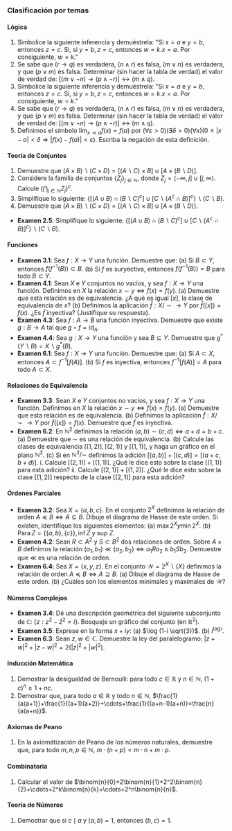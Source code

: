 ### Clasificación por temas

#### Lógica
1. Simbolice la siguiente inferencia y demuéstrela: "Si $x=a$ e $y=b$, entonces $z=c$. Si, si $y=b, z=c$, entonces $w=k . x=a$. Por consiguiente, $w=k$."
2. Se sabe que $(r \rightarrow q)$ es verdadera, $(n \wedge r)$ es falsa, $(m \vee n)$ es verdadera, y que $(p \vee m)$ es falsa. Determinar (sin hacer la tabla de verdad) el valor de verdad de: $[(m \vee \neg n) \rightarrow(p \wedge \neg r)] \leftrightarrow(m \wedge q)$.
3. Simbolice la siguiente inferencia y demuéstrela: "Si $x=a$ e $y=b$, entonces $z=c$. Si, si $y=b, z=c$, entonces $w=k . x=a$. Por consiguiente, $w=k$."
4. Se sabe que $(r \rightarrow q)$ es verdadera, $(n \wedge r)$ es falsa, $(m \vee n)$ es verdadera, y que $(p \vee m)$ es falsa. Determinar (sin hacer la tabla de verdad) el valor de verdad de: $[(m \vee \neg n) \rightarrow(p \wedge \neg r)] \leftrightarrow(m \wedge q)$.
5. Definimos el símbolo $\lim _{x \rightarrow a} f(x)=f(a)$ por $(\forall \varepsilon>0)(\exists \delta>0)(\forall x)(0 \leq|x-a|<\delta \Rightarrow|f(x)-f(a)|<\varepsilon)$. Escriba la negación de esta definición.

#### Teoría de Conjuntos
1. Demuestre que $(A \times B) \backslash(C \times D)=[(A \backslash C) \times B] \cup[A \times(B \backslash D)]$.
2. Considere la familia de conjuntos $\left\{Z_j\right\}_{j \in \mathbb{N}}$, donde $Z_j=(-\infty, j] \cup[j, \infty)$. Calcule $\left(\bigcap_{j \in \mathbb{N}} Z_j\right)^c$.
3. Simplifique lo siguiente: $\left\{\left[(A \cup B) \cap(B \backslash C)^c\right] \cup\left[C \backslash\left(A^c \cap B\right)\right]^c\right\} \backslash(C \backslash B)$.
4. Demuestre que $(A \times B) \backslash(C \times D)=[(A \backslash C) \times B] \cup[A \times(B \backslash D)]$.
- **Examen 2.5**: Simplifique lo siguiente: $\left\{\left[(A \cup B) \cap(B \backslash C)^c\right] \cup\left[C \backslash\left(A^c \cap B\right)\right]^c\right\} \backslash(C \backslash B)$.

#### Funciones
- **Examen 3.1**: Sea $f: X \rightarrow Y$ una función. Demuestre que: (a) Si $B \subset Y$, entonces $f\left(f^{-1}(B)\right) \subset B$. (b) Si $f$ es suryectiva, entonces $f\left(f^{-1}(B)\right)=B$ para todo $B \subset Y$.
- **Examen 4.1**: Sean $X$ e $Y$ conjuntos no vacíos, y sea $f: X \rightarrow Y$ una función. Definimos en $X$ la relación $x \sim y \Leftrightarrow f(x)=f(y)$. (a) Demuestre que esta relación es de equivalencia. ¿A qué es igual $[x]$, la clase de equivalencia de $x$? (b) Definimos la aplicación $\bar{f}: X / \sim \rightarrow Y$ por $\bar{f}([x])=f(x)$. ¿Es $\bar{f}$ inyectiva? (Justifique su respuesta).
- **Examen 4.3**: Sea $f: A \rightarrow B$ una función inyectiva. Demuestre que existe $g: B \rightarrow A$ tal que $g \circ f=\operatorname{id}_A$.
- **Examen 4.4**: Sea $g: X \rightarrow Y$ una función y sea $B \subseteq Y$. Demuestre que $g^*(Y \backslash B)=X \backslash g^*(B)$.
- **Examen 6.1**: Sea $f: X \rightarrow Y$ una función. Demuestre que: (a) Si $A \subset X$, entonces $A \subset f^{-1}[f(A)]$. (b) Si $f$ es inyectiva, entonces $f^{-1}[f(A)]=A$ para todo $A \subset X$.

#### Relaciones de Equivalencia
- **Examen 3.3**: Sean $X$ e $Y$ conjuntos no vacíos, y sea $f: X \rightarrow Y$ una función. Definimos en $X$ la relación $x \sim y \Leftrightarrow f(x)=f(y)$. (a) Demuestre que esta relación es de equivalencia. (b) Definimos la aplicación $\tilde{f}: X / \sim \rightarrow Y$ por $\tilde{f}([x])=f(x)$. Demuestre que $\tilde{f}$ es inyectiva.
- **Examen 6.2**: En $\mathbb{N}^2$ definimos la relación $(a, b) \sim(c, d) \Leftrightarrow a+d=b+c$. (a) Demuestre que $\sim$ es una relación de equivalencia. (b) Calcule las clases de equivalencia $[(1,2)],[(2,1)]$ y $[(1,1)]$, y haga un gráfico en el plano $\mathbb{N}^2$. (c) Si en $\mathbb{N}^2 / \sim$ definimos la adición $[(a, b)]+[(c, d)]=[(a+c, b+d)]$. i. Calcule $[(2,1)]+[(1,1)]$. ¿Qué le dice esto sobre la clase $[(1,1)]$ para esta adición? ii. Calcule $[(2,1)]+[(1,2)]$. ¿Qué le dice esto sobre la clase $[(1,2)]$ respecto de la clase $[(2,1)]$ para esta adición?

#### Órdenes Parciales
- **Examen 3.2**: Sea $X=\{a, b, c\}$. En el conjunto $2^X$ definimos la relación de orden $A \preceq B \Leftrightarrow A \subseteq B$. Dibuje el diagrama de Hasse de este orden. Si existen, identifique los siguientes elementos: (a) $\max 2^X y \min 2^X$. (b) $\operatorname{Para} Z=\{\{a, b\},\{c\}\}, \inf Z$ y sup $Z$.
- **Examen 4.2**: Sean $R \subset A^2$ y $S \subset B^2$ dos relaciones de orden. Sobre $A \times B$ definimos la relación $\left(a_1, b_1\right) \ll\left(a_2, b_2\right) \Leftrightarrow a_1 R a_2 \wedge b_1 S b_2$. Demuestre que $\ll$ es una relación de orden.
- **Examen 6.4**: Sea $X=\{x, y, z\}$. En el conjunto $\mathcal{W}=2^X \backslash\{X\}$ definimos la relación de orden $A \preceq B \Leftrightarrow A \supseteq B$. (a) Dibuje el diagrama de Hasse de este orden. (b) ¿Cuáles son los elementos minimales y maximales de $\mathcal{W}$?

#### Números Complejos
- **Examen 3.4**: Dé una descripción geométrica del siguiente subconjunto de $\mathbb{C}$: $\left\{z: z^2-\bar{z}^2=i\right\}$. Bosqueje un gráfico del conjunto (en $\mathbb{R}^2$).
- **Examen 3.5**: Exprese en la forma $x+i y$: (a) $\log (1-i \sqrt{3})$. (b) $i^{\log i}$.
- **Examen 6.3**: Sean $z, w \in \mathbb{C}$. Demuestre la ley del paralelogramo: $|z+w|^2+|z-w|^2=2\left(|z|^2+|w|^2\right)$.

#### Inducción Matemática
1. Demostrar la desigualdad de Bernoulli: para todo $c \in \mathbb{R}$ y $n \in \mathbb{N}$, $(1+c)^n \geq 1+n c$.
2. Demostrar que, para todo $a \in \mathbb{R}$ y todo $n \in \mathbb{N}$, $\frac{1}{a(a+1)}+\frac{1}{(a+1)(a+2)}+\cdots+\frac{1}{(a+n-1)(a+n)}=\frac{n}{a(a+n)}$.

#### Axiomas de Peano
1. En la axiomátización de Peano de los números naturales, demuestre que, para todo $m, n, p \in \mathbb{N}$, $m \cdot(n+p)=m \cdot n+m \cdot p$.

#### Combinatoria
1. Calcular el valor de $\binom{n}{0}+2\binom{n}{1}+2^2\binom{n}{2}+\cdots+2^k\binom{n}{k}+\cdots+2^n\binom{n}{n}$.

#### Teoría de Números
1. Demostrar que si $c \mid a$ y $(a, b)=1$, entonces $(b, c)=1$.